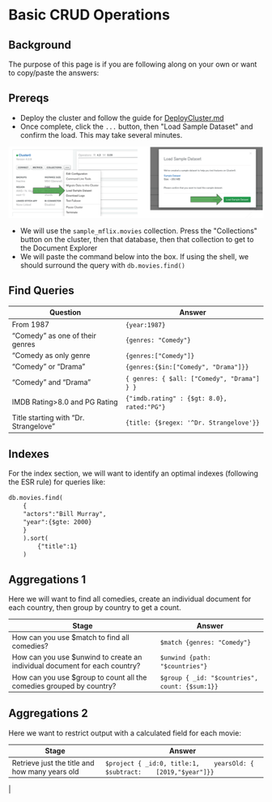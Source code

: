 # Basic CRUD Operations

 ## Background
The purpose of this page is if you are following along on your own or want to copy/paste the answers:

## Prereqs
* Deploy the cluster and follow the guide for [DeployCluster.md](DeployCluster.md)
* Once complete, click the `...` button, then "Load Sample Dataset" and confirm the load. This may take several minutes. 

![](images/ss14.png)

* We will use the `sample_mflix.movies` collection. Press the "Collections" button on the cluster, then that database, then that collection to get to the Document Explorer
* We will paste the command below into the box. If using the shell, we should surround the query with `db.movies.find()`

## Find Queries

| Question                              | Answer |
|---------------------------------------|--------|
|From 1987                              | `{year:1987}` |
|“Comedy” as one of their genres        | `{genres: "Comedy"}` |
|“Comedy as only genre                  | `{genres:["Comedy"]}` |
|“Comedy” or “Drama”                    | `{genres:{$in:["Comedy", "Drama"]}}` |
|“Comedy” and “Drama”                   | `{ genres: { $all: ["Comedy", "Drama"] } }` |
|IMDB Rating>8.0 and PG Rating          | `{"imdb.rating" : {$gt: 8.0}, rated:"PG"}` |
|Title starting with “Dr. Strangelove”  | `{title: {$regex: '^Dr. Strangelove'}}`|

## Indexes

For the index section, we will want to identify an optimal indexes (following the ESR rule) for queries like:

```
db.movies.find(
    {
    "actors":"Bill Murray", 
    "year":{$gte: 2000}
    }
    ).sort(
        {"title":1}
    )
```

## Aggregations 1
Here we will want to find all comedies, create an individual document for each country, then group by country to get a count.

| Stage                                 | Answer |
|---------------------------------------|--------|
| How can you use $match to find all comedies? | `$match {genres: "Comedy"}`| 
| How can you use $unwind to create an individual document for each country? | `$unwind {path: "$countries"}` | 
| How can you use $group to count all the comedies grouped by country? | `$group { _id: "$countries", count: {$sum:1}}`| 

## Aggregations 2
Here we want to restrict output with a calculated field for each movie:

| Stage                                 | Answer |
|---------------------------------------|--------|
| Retrieve just the title and how many years old | `$project { _id:0, title:1,    yearsOld: { $subtract:    [2019,"$year"]}}`
| 